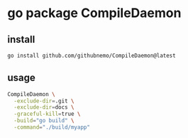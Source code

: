 # go package CompileDaemon

## install

```sh
go install github.com/githubnemo/CompileDaemon@latest
```

## usage

```sh
CompileDaemon \
  -exclude-dir=.git \
  -exclude-dir=docs \
  -graceful-kill=true \
  -build="go build" \
  -command="./build/myapp"
```
